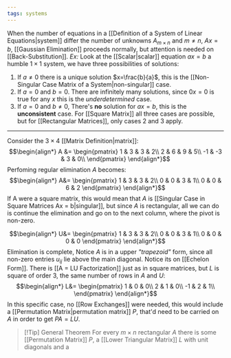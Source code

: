 ```yaml
---
tags: systems
---
```

When the number of equations in a [[Definition of a System of Linear Equations|system]] differ the number of unknowns $A_{m\times n}$ and $m \ne n$, $Ax=b$, [[Gaussian Elimination]] proceeds normally, but attention is needed on [[Back-Substitution]].
*Ex:* Look at the [[Scalar|scalar]] equation $ax=b$ a humble $1\times1$ system, we have three possibilities of solutions:
1. If $a \ne 0$ there is a unique solution $x=\frac{b}{a}$, this is the [[Non-Singular Case Matrix of a System|non-singular]] case.
2. If $a=0$ and $b=0$. There are infinitely many solutions, since $0x=0$ is true for any $x$ this is the *underdetermined* case.
3. If $a = 0$ and $b\ne0$, There's **no** solution for $ax=b$, this is the **unconsistent** case.
For [[Square Matrix]] all three cases are possible, but for [[Rectangular Matrices]], only cases $2$ and $3$ apply.
___
Consider the $3 \times 4$ [[Matrix Definition|matrix]]: 
$$\begin{align*}
A &= 
\begin{pmatrix}
1 & 3 & 3 & 2\\
2 & 6 & 9 & 5\\
-1 & -3 & 3 & 0\\
\end{pmatrix}
\end{align*}$$
Perfoming regular elimination $A$ becomes:
$$\begin{align*}
A&= 
\begin{pmatrix}
1 & 3 & 3 & 2\\
0 & 0 & 3 & 1\\
0 & 0 & 6 & 2
\end{pmatrix}
\end{align*}$$
If A were a square matrix, this would mean that $A$ is [[Singular Case in Square Matrices Ax = b|singular]], but since $A$ is rectangular, all we can do is continue the elimination and go on to the next column, where the pivot is non-zero. 

$$\begin{align*}
U&= 
\begin{pmatrix}
1 & 3 & 3 & 2\\
0 & 0 & 3 & 1\\
0 & 0 & 0 & 0 
\end{pmatrix}
\end{align*}$$
Elimination is complete, Notice $A$ is in a upper *"trapezoid"* form, since all non-zero entries $u_{ij}$ lie above the main diagonal. Notice its on [[Echelon Form]].
There is [[A = LU Factorization]] just as in square matrices, but $L$ is square of order $3$, the same number of rows in $A$ and $U$:
$$\begin{align*}
L&= 
\begin{pmatrix}
1 & 0 & 0\\
2 & 1 & 0\\
-1 & 2 & 1\\
\end{pmatrix}
\end{align*}$$
In this specific case, no [[Row Exchanges]] were needed, this would include a [[Permutation Matrix|permutation matrix]] $P$, that'd need to be carried on $A$ in order to get $PA = LU$.

> [!Tip] General Theorem
> For every $m \times n$ rectangular $A$ there is some [[Permutation Matrix]] $P$, a [[Lower Triangular Matrix]] $L$ with unit diagonals and a 